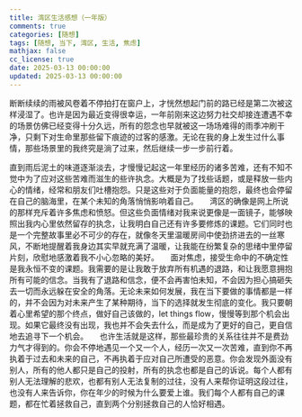 ```yaml
---
title: 湾区生活感想（一年版）
comments: true
categories: [随想]
tags: [随想, 当下, 湾区, 生活, 焦虑]
mathjax: false
cc_license: true
date: 2025-03-13 00:00:00
updated: 2025-03-13 00:00:00
---
```


断断续续的雨被风卷着不停拍打在窗户上，才恍然想起门前的路已经是第二次被这样浸湿了。也许是因为最近变得很幸运，一年前刚来这边努力社交却接连遭遇不幸的场景仿佛已经变得十分久远，所有的怨念也早就被这一场场难得的雨季冲刷干净，只剩下对生命里那些留下痕迹的过客的感激。无论在我的身上发生过什么事情，那些场景里的我终究是淌了过来，然后继续一步一步前行着。

<!--more-->

直到雨后泥土的味道逐渐淡去，才慢慢记起这一年里经历的诸多苦难，还有不知不觉中为了应对这些苦难而滋生的些许执念。大概是为了找些话题，或是释放一些内心的情绪，经常和朋友们吐槽抱怨。只是这些对于负面能量的抱怨，最终也会停留在自己的脑海里，在某个未知的角落悄悄影响着自己。
ㅤ
湾区的确像是网上所说的那样充斥着许多焦虑和愤怒。但这些负面情绪对我来说更像是一面镜子，能够映照出我内心里依然留存的执念，让我明白自己还有许多要修炼的课题。它们同时也是一个完整故事里必不可少的存在，就像冬天里温暖房间中使劲挤进去的一丝寒风，不断地提醒着我身边其实早就充满了温暖，让我能在纷繁复杂的思绪中里停留片刻，欣慰地感激着我不小心忽略的美好。
ㅤ
面对焦虑，接受生命中的不确定性是我永恒不变的课题。我需要的是让我敢于放弃所有机遇的退路，和让我愿意拥抱所有可能的信念。当我有了退路和信念，便不会再害怕未知，不会因为担心搞砸失去一切而永远躲在安全的角落。无论未来如何发展，我在当下要做的事情都是一样的，并不会因为对未来产生了某种期待，当下的选择就发生彻底的变化。我只要朝着心里希望的那个终点，做好自己该做的，let things flow，慢慢等到那个机会出现。如果它最终没有出现，我也并不会失去什么，而是成为了更好的自己，更自信地去追寻下一个机会。
ㅤ
也许生活就是这样，那些最珍贵的关系往往并不是费劲力气才得到的。你会不停地遇见一个又一个人，经历一次又一次苦难，直到你不再执着于过去和未来的自己，不再执着于应对自己所遭受的恶意。你会发现外面没有别人，所有的他人都只是自己的投射，所有的执念也都是自己的诉说。每个人都有别人无法理解的悲欢，也都有别人无法复制的过往，没有人来帮你证明这段过往，也没有人来告诉你，你在年少的时候为什么要爱上谁。我们每个人都有自己的课题，都在忙着拯救自己，直到两个分别拯救自己的人恰好相遇。
